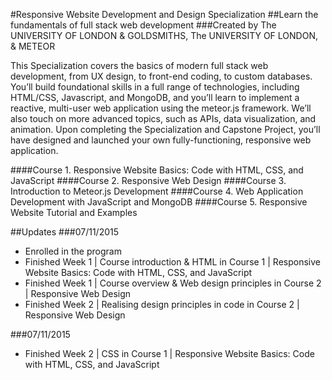 #Responsive Website Development and Design Specialization
##Learn the fundamentals of full stack web development
###Created by The UNIVERSITY OF LONDON & GOLDSMITHS, The UNIVERSITY OF LONDON, & METEOR

This Specialization covers the basics of modern full stack web development, from UX design, to front-end coding, to custom databases. You’ll build foundational skills in a full range of technologies, including HTML/CSS, Javascript, and MongoDB, and you’ll learn to implement a reactive, multi-user web application using the meteor.js framework. We’ll also touch on more advanced topics, such as APIs, data visualization, and animation. Upon completing the Specialization and Capstone Project, you’ll have designed and launched your own fully-functioning, responsive web application.

####Course 1. Responsive Website Basics: Code with HTML, CSS, and JavaScript
####Course 2. Responsive Web Design
####Course 3. Introduction to Meteor.js Development
####Course 4. Web Application Development with JavaScript and MongoDB
####Course 5. Responsive Website Tutorial and Examples

##Updates
###07/11/2015
- Enrolled in the program
- Finished Week 1 | Course introduction & HTML in Course 1 | Responsive Website Basics: Code with HTML, CSS, and JavaScript
- Finished Week 1 | Course overview & Web design principles in Course 2 | Responsive Web Design
- Finished Week 2 | Realising design principles in code in Course 2 | Responsive Web Design

###07/11/2015
- Finished Week 2 | CSS in Course 1 | Responsive Website Basics: Code with HTML, CSS, and JavaScript